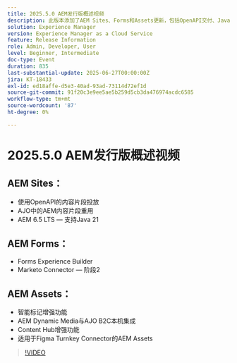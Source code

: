 ```yaml
---
title: 2025.5.0 AEM发行版概述视频
description: 此版本添加了AEM Sites、Forms和Assets更新，包括OpenAPI交付、Java 21支持、智能标记、Figma连接器和Dynamic Media for AJO B2C。
solution: Experience Manager
version: Experience Manager as a Cloud Service
feature: Release Information
role: Admin, Developer, User
level: Beginner, Intermediate
doc-type: Event
duration: 835
last-substantial-update: 2025-06-27T00:00:00Z
jira: KT-18433
exl-id: ed18affe-d5e3-40ad-93ad-73114d72ef1d
source-git-commit: 91f20c3e9ee5ae5b259d5cb3da476974acdc6585
workflow-type: tm+mt
source-wordcount: '87'
ht-degree: 0%

---
```


# 2025.5.0 AEM发行版概述视频

## AEM Sites：

* 使用OpenAPI的内容片段投放
* AJO中的AEM内容片段重用
* AEM 6.5 LTS — 支持Java 21

## AEM Forms：

* Forms Experience Builder
* Marketo Connector — 阶段2

## AEM Assets：

* 智能标记增强功能
* AEM Dynamic Media与AJO B2C本机集成
* Content Hub增强功能
* 适用于Figma Turnkey Connector的AEM Assets

>[!VIDEO](https://video.tv.adobe.com/v/3464360/?learn=on&enablevpops&captions=chi_hans)
